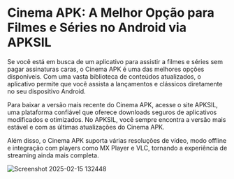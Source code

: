 # Cinema APK: A Melhor Opção para Filmes e Séries no Android via APKSIL

Se você está em busca de um aplicativo para assistir a filmes e séries sem pagar assinaturas caras, o Cinema APK é uma das melhores opções disponíveis. Com uma vasta biblioteca de conteúdos atualizados, o aplicativo permite que você assista a lançamentos e clássicos diretamente no seu dispositivo Android.

Para baixar a versão mais recente do Cinema APK, acesse o site APKSIL, uma plataforma confiável que oferece downloads seguros de aplicativos modificados e otimizados. No APKSIL, você sempre encontra a versão mais estável e com as últimas atualizações do Cinema APK.

Além disso, o Cinema APK suporta várias resoluções de vídeo, modo offline e integração com players como MX Player e VLC, tornando a experiência de streaming ainda mais completa.

![Screenshot 2025-02-15 132448](https://github.com/user-attachments/assets/a43a7a3c-9163-460a-b71d-57b840b56425)

